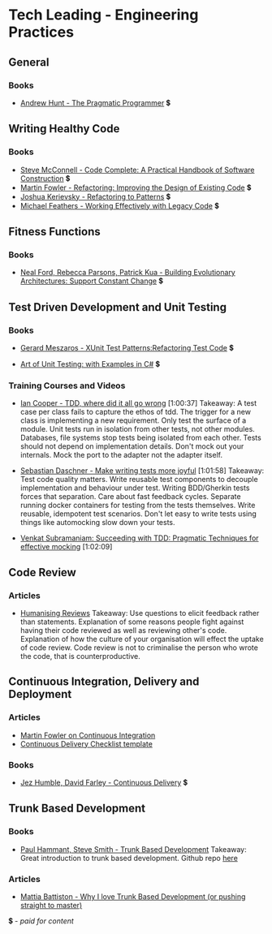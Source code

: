# Tech Leading - Engineering Practices

## General

### Books
- [Andrew Hunt - The Pragmatic Programmer](https://www.amazon.com/dp/020161622X) 💲

## Writing Healthy Code

### Books
- [Steve McConnell - Code Complete: A Practical Handbook of Software Construction](https://www.amazon.com/Code-Complete-Practical-Handbook-Construction/dp/0735619670) 💲
- [Martin Fowler - Refactoring: Improving the Design of Existing Code](https://www.amazon.com/Refactoring-Improving-Existing-Addison-Wesley-Signature-ebook/dp/B07LCM8RG2) 💲
- [Joshua Kerievsky - Refactoring to Patterns](https://www.amazon.com/gp/product/B001TKD4RQ) 💲
- [Michael Feathers - Working Effectively with Legacy Code](https://www.amazon.com/Working-Effectively-Legacy-Michael-Feathers/dp/0131177052) 💲

## Fitness Functions

### Books
- [Neal Ford, Rebecca Parsons, Patrick Kua - Building Evolutionary Architectures: Support Constant Change](https://www.amazon.com/Building-Evolutionary-Architectures-Support-Constant-ebook/dp/B075RR1XVG) 💲

## Test Driven Development and Unit Testing

### Books
- [Gerard Meszaros - XUnit Test Patterns:Refactoring Test Code](http://xunitpatterns.com/) 💲
  
- [Art of Unit Testing: with Examples in C#](http://www.amazon.com/Art-Unit-Testing-examples/dp/1617290890) 💲 


### Training Courses and Videos
- [Ian Cooper - TDD, where did it all go wrong](https://vimeo.com/68375232)  [1:00:37]
Takeaway: A test case per class fails to capture the ethos of tdd. The trigger for a new class is implementing a new requirement. Only test the surface of a module. Unit tests run in isolation from other tests, not other modules. Databases, file systems stop tests being isolated from each other. Tests should not depend on implementation details. Don't mock out your internals. Mock the port to the adapter not the adapter itself.

- [Sebastian Daschner - Make writing tests more joyful](https://www.youtube.com/watch?v=aafJPx1slig) [1:01:58]
Takeaway: Test code quality matters. Write reusable test components to decouple implementation and behaviour under test. Writing BDD/Gherkin tests forces that separation. Care about fast feedback cycles. Separate running docker containers for testing from the tests themselves. Write reusable, idempotent test scenarios. Don't let easy to write tests using things like automocking slow down your tests.

- [Venkat Subramaniam: Succeeding with TDD: Pragmatic Techniques for effective mocking](http://vimeo.com/68383352) [1:02:09]

## Code Review

### Articles
- [Humanising Reviews](https://www.processimpact.com/articles/humanizing_reviews.pdf)
Takeaway: Use questions to elicit feedback rather than statements. Explanation of some reasons people fight against having their code reviewed as well as reviewing other's code. Explanation of how the culture of your organisation will effect the uptake of code review. Code review is not to criminalise the person who wrote the code, that is counterproductive.

## Continuous Integration, Delivery and Deployment

### Articles
- [Martin Fowler on Continuous Integration](https://martinfowler.com/articles/continuousIntegration.html)
- [Continuous Delivery Checklist template](https://trello.com/b/Fdd876S8/continuous-delivery-checklist-template)

### Books
- [Jez Humble, David Farley - Continuous Delivery](https://www.amazon.com/Continuous-Delivery-Deployment-Automation-Addison-Wesley/dp/0321601912) 💲


## Trunk Based Development

### Books
- [Paul Hammant, Steve Smith - Trunk Based Development](https://trunkbaseddevelopment.com/)
Takeaway: Great introduction to trunk based development. Github repo [here](https://github.com/paul-hammant/tbd)

### Articles
- [Mattia Battiston - Why I love Trunk Based Development (or pushing straight to master)](https://medium.com/@mattia.battiston/why-i-love-trunk-based-development-641fcf0b94a0)


<!--
### Articles

### Training Courses and Videos

### Books
!-->
💲 - *paid for content*